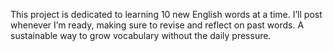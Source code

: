 This project is dedicated to learning 10 new English words at a time. I’ll post whenever I’m ready, making sure to revise and reflect on past words. A sustainable way to grow vocabulary without the daily pressure.

